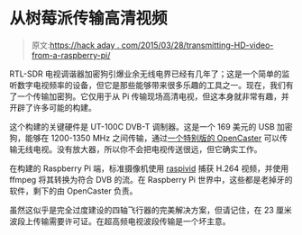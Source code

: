 # 从树莓派传输高清视频

> 原文:[https://hack aday . com/2015/03/28/transmitting-HD-video-from-a-raspberry-pi/](https://hackaday.com/2015/03/28/transmitting-hd-video-from-a-raspberry-pi/)

RTL-SDR 电视调谐器加密狗引爆业余无线电界已经有几年了；这是一个简单的监听数字电视频率的设备，但它是那些能够带来很多乐趣的工具之一。现在，我们有了一个传输加密狗。它仅用于从 Pi 传输现场高清电视，但这本身就非常有趣，并开辟了许多可能的构建。

这个构建的关键硬件是 UT-100C DVB-T 调制器。这是一个 169 美元的 USB 加密狗，能够在 1200-1350 MHz 之间传输，通过[一个特别版的 OpenCaster](http://www.avalpa.com/the-key-values/15-free-software/33-opencaster) 可以传输无线电视。没有放大器，所以你不会把电视传送很远，但它确实工作。

在构建的 Raspberry Pi 端，标准摄像机使用 [raspivid](http://www.raspberrypi.org/documentation/usage/camera/raspicam/raspivid.md) 捕获 H.264 视频，并使用 ffmpeg 将其转换为符合 DVB 的流。在 Raspberry Pi 世界中，这些都是老掉牙的软件，剩下的由 OpenCaster 负责。

虽然这似乎是完全过度建设的四轴飞行器的完美解决方案，但请记住，在 23 厘米波段上传输需要许可证。在超高频电视波段传输是一个坏主意。
